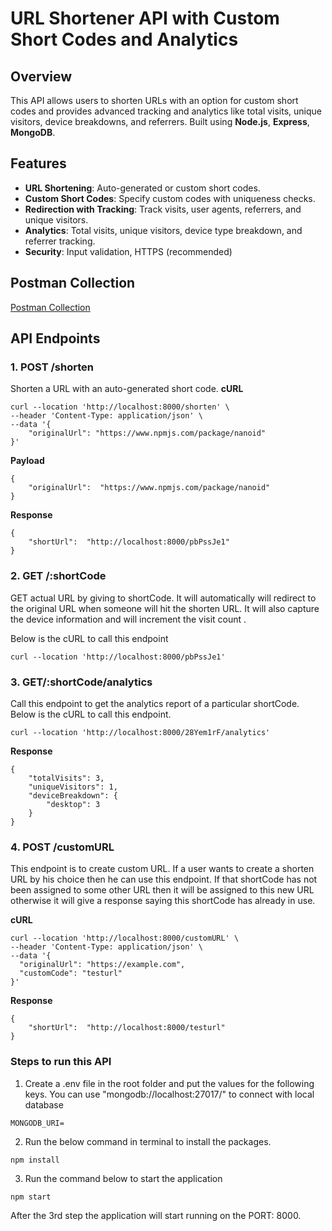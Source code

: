 # URL Shortener API with Custom Short Codes and Analytics

## Overview

This API allows users to shorten URLs with an option for custom short codes and provides advanced tracking and analytics like total visits, unique visitors, device breakdowns, and referrers. Built using **Node.js**, **Express**, **MongoDB**.

## Features

- **URL Shortening**: Auto-generated or custom short codes.
- **Custom Short Codes**: Specify custom codes with uniqueness checks.
- **Redirection with Tracking**: Track visits, user agents, referrers, and unique visitors.
- **Analytics**: Total visits, unique visitors, device type breakdown, and referrer tracking.
- **Security**: Input validation, HTTPS (recommended)

## Postman Collection

[Postman Collection](https://documenter.getpostman.com/view/21290358/2sAXxMesfk)

## API Endpoints

### 1. **POST /shorten**

Shorten a URL with an auto-generated short code.
**cURL**

```
curl --location 'http://localhost:8000/shorten' \
--header 'Content-Type: application/json' \
--data '{
    "originalUrl": "https://www.npmjs.com/package/nanoid"
}'
```

**Payload**

```
{
	"originalUrl":  "https://www.npmjs.com/package/nanoid"
}
```

**Response**

```
{
	"shortUrl":  "http://localhost:8000/pbPssJe1"
}
```

### 2. **GET /:shortCode**

GET actual URL by giving to shortCode. It will automatically will redirect to the original URL when someone will hit the shorten URL. It will also capture the device information and will increment the visit count .

Below is the cURL to call this endpoint

```
curl --location 'http://localhost:8000/pbPssJe1'
```

### 3. **GET/:shortCode/analytics**

Call this endpoint to get the analytics report of a particular shortCode.
Below is the cURL to call this endpoint.

```
curl --location 'http://localhost:8000/28Yem1rF/analytics'
```

**Response**

```
{
    "totalVisits": 3,
    "uniqueVisitors": 1,
    "deviceBreakdown": {
        "desktop": 3
    }
}
```

### 4. **POST /customURL**

This endpoint is to create custom URL. If a user wants to create a shorten URL by his choice then he can use this endpoint. If that shortCode has not been assigned to some other URL then it will be assigned to this new URL otherwise it will give a response saying this shortCode has already in use.

**cURL**

```
curl --location 'http://localhost:8000/customURL' \
--header 'Content-Type: application/json' \
--data '{
  "originalUrl": "https://example.com",
  "customCode": "testurl"
}'
```

**Response**

```
{
	"shortUrl":  "http://localhost:8000/testurl"
}
```

### Steps to run this API

1. Create a .env file in the root folder and put the values for the following keys. You can use "mongodb://localhost:27017/" to connect with local database

```
MONGODB_URI=
```

2. Run the below command in terminal to install the packages.

```
npm install
```

3. Run the command below to start the application

```
npm start
```

After the 3rd step the application will start running on the PORT: 8000.
